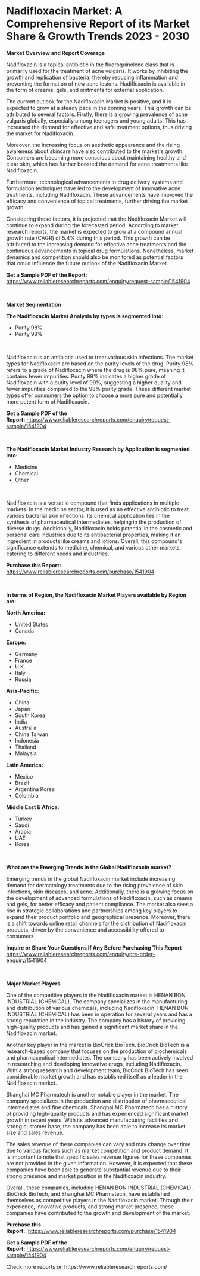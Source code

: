 <p><h1>Nadifloxacin Market: A Comprehensive Report of its Market Share & Growth Trends 2023 - 2030</h1></p><p><strong>Market Overview and Report Coverage</strong></p>
<p><p>Nadifloxacin is a topical antibiotic in the fluoroquinolone class that is primarily used for the treatment of acne vulgaris. It works by inhibiting the growth and replication of bacteria, thereby reducing inflammation and preventing the formation of new acne lesions. Nadifloxacin is available in the form of creams, gels, and ointments for external application.</p><p>The current outlook for the Nadifloxacin Market is positive, and it is expected to grow at a steady pace in the coming years. This growth can be attributed to several factors. Firstly, there is a growing prevalence of acne vulgaris globally, especially among teenagers and young adults. This has increased the demand for effective and safe treatment options, thus driving the market for Nadifloxacin.</p><p>Moreover, the increasing focus on aesthetic appearance and the rising awareness about skincare have also contributed to the market's growth. Consumers are becoming more conscious about maintaining healthy and clear skin, which has further boosted the demand for acne treatments like Nadifloxacin.</p><p>Furthermore, technological advancements in drug delivery systems and formulation techniques have led to the development of innovative acne treatments, including Nadifloxacin. These advancements have improved the efficacy and convenience of topical treatments, further driving the market growth.</p><p>Considering these factors, it is projected that the Nadifloxacin Market will continue to expand during the forecasted period. According to market research reports, the market is expected to grow at a compound annual growth rate (CAGR) of 5.4% during this period. This growth can be attributed to the increasing demand for effective acne treatments and the continuous advancements in topical drug formulations. Nonetheless, market dynamics and competition should also be monitored as potential factors that could influence the future outlook of the Nadifloxacin Market.</p></p>
<p><strong>Get a Sample PDF of the Report:</strong> <a href="https://www.reliableresearchreports.com/enquiry/request-sample/1541904">https://www.reliableresearchreports.com/enquiry/request-sample/1541904</a></p>
<p>&nbsp;</p>
<p><strong>Market Segmentation</strong></p>
<p><strong>The Nadifloxacin Market Analysis by types is segmented into:</strong></p>
<p><ul><li>Purity 98%</li><li>Purity 99%</li></ul></p>
<p>&nbsp;</p>
<p><p>Nadifloxacin is an antibiotic used to treat various skin infections. The market types for Nadifloxacin are based on the purity levels of the drug. Purity 98% refers to a grade of Nadifloxacin where the drug is 98% pure, meaning it contains fewer impurities. Purity 99% indicates a higher grade of Nadifloxacin with a purity level of 99%, suggesting a higher quality and fewer impurities compared to the 98% purity grade. These different market types offer consumers the option to choose a more pure and potentially more potent form of Nadifloxacin.</p></p>
<p><strong>Get a Sample PDF of the Report:</strong>&nbsp;<a href="https://www.reliableresearchreports.com/enquiry/request-sample/1541904">https://www.reliableresearchreports.com/enquiry/request-sample/1541904</a></p>
<p>&nbsp;</p>
<p><strong>The Nadifloxacin Market Industry Research by Application is segmented into:</strong></p>
<p><ul><li>Medicine</li><li>Chemical</li><li>Other</li></ul></p>
<p>&nbsp;</p>
<p><p>Nadifloxacin is a versatile compound that finds applications in multiple markets. In the medicine sector, it is used as an effective antibiotic to treat various bacterial skin infections. Its chemical application lies in the synthesis of pharmaceutical intermediates, helping in the production of diverse drugs. Additionally, Nadifloxacin holds potential in the cosmetic and personal care industries due to its antibacterial properties, making it an ingredient in products like creams and lotions. Overall, this compound's significance extends to medicine, chemical, and various other markets, catering to different needs and industries.</p></p>
<p><strong>Purchase this Report:</strong>&nbsp; <a href="https://www.reliableresearchreports.com/purchase/1541904">https://www.reliableresearchreports.com/purchase/1541904</a></p>
<p>&nbsp;</p>
<p><strong>In terms of Region, the Nadifloxacin Market Players available by Region are:</strong></p>
<p>
    <p> <strong> North America: </strong>
        <ul>
            <li>United States</li>
            <li>Canada</li>
        </ul>
        </p> 
    <p> <strong> Europe: </strong>
        <ul>
            <li>Germany</li>
            <li>France</li>
            <li>U.K.</li>
            <li>Italy</li>
            <li>Russia</li>
        </ul>
        </p> 
    <p> <strong> Asia-Pacific: </strong>
        <ul>
            <li>China</li>
            <li>Japan</li>
            <li>South Korea</li>
            <li>India</li>
            <li>Australia</li>
            <li>China Taiwan</li>
            <li>Indonesia</li>
            <li>Thailand</li>
            <li>Malaysia</li>
        </ul>
        </p> 
    <p> <strong> Latin America: </strong>
        <ul>
            <li>Mexico</li>
            <li>Brazil</li>
            <li>Argentina Korea</li>
            <li>Colombia</li>
        </ul>
        </p> 
    <p> <strong> Middle East & Africa: </strong>
        <ul>
            <li>Turkey</li>
            <li>Saudi</li>
            <li>Arabia</li>
            <li>UAE</li>
            <li>Korea</li>
        </ul>
    </p>
    </p>
<p>&nbsp;</p>
<p><strong>What are the Emerging Trends in the Global Nadifloxacin market?</strong></p>
<p><p>Emerging trends in the global Nadifloxacin market include increasing demand for dermatology treatments due to the rising prevalence of skin infections, skin diseases, and acne. Additionally, there is a growing focus on the development of advanced formulations of Nadifloxacin, such as creams and gels, for better efficacy and patient compliance. The market also sees a rise in strategic collaborations and partnerships among key players to expand their product portfolio and geographical presence. Moreover, there is a shift towards online retail channels for the distribution of Nadifloxacin products, driven by the convenience and accessibility offered to consumers.</p></p>
<p><strong>Inquire or Share Your Questions If Any Before Purchasing This Report</strong>- <a href="https://www.reliableresearchreports.com/enquiry/pre-order-enquiry/1541904">https://www.reliableresearchreports.com/enquiry/pre-order-enquiry/1541904</a></p>
<p>&nbsp;</p>
<p><strong>Major Market Players</strong></p>
<p><p>One of the competitive players in the Nadifloxacin market is HENAN BON INDUSTRIAL (CHEMICAL). The company specializes in the manufacturing and distribution of various chemicals, including Nadifloxacin. HENAN BON INDUSTRIAL (CHEMICAL) has been in operation for several years and has a strong reputation in the industry. The company has a history of providing high-quality products and has gained a significant market share in the Nadifloxacin market.</p><p>Another key player in the market is BioCrick BioTech. BioCrick BioTech is a research-based company that focuses on the production of biochemicals and pharmaceutical intermediates. The company has been actively involved in researching and developing innovative drugs, including Nadifloxacin. With a strong research and development team, BioCrick BioTech has seen considerable market growth and has established itself as a leader in the Nadifloxacin market.</p><p>Shanghai MC Pharmatech is another notable player in the market. The company specializes in the production and distribution of pharmaceutical intermediates and fine chemicals. Shanghai MC Pharmatech has a history of providing high-quality products and has experienced significant market growth in recent years. With its advanced manufacturing facilities and strong customer base, the company has been able to increase its market size and sales revenue.</p><p>The sales revenue of these companies can vary and may change over time due to various factors such as market competition and product demand. It is important to note that specific sales revenue figures for these companies are not provided in the given information. However, it is expected that these companies have been able to generate substantial revenue due to their strong presence and market position in the Nadifloxacin industry.</p><p>Overall, these companies, including HENAN BON INDUSTRIAL (CHEMICAL), BioCrick BioTech, and Shanghai MC Pharmatech, have established themselves as competitive players in the Nadifloxacin market. Through their experience, innovative products, and strong market presence, these companies have contributed to the growth and development of the market.</p></p>
<p><strong>Purchase this Report:</strong>&nbsp;&nbsp;<a href="https://www.reliableresearchreports.com/purchase/1541904">https://www.reliableresearchreports.com/purchase/1541904</a></p>
<p></p>
<p><strong>Get a Sample PDF of the Report:</strong>&nbsp;<a href="https://www.reliableresearchreports.com/enquiry/request-sample/1541904">https://www.reliableresearchreports.com/enquiry/request-sample/1541904</a></p>
<p>Check more reports on https://www.reliableresearchreports.com/</p>